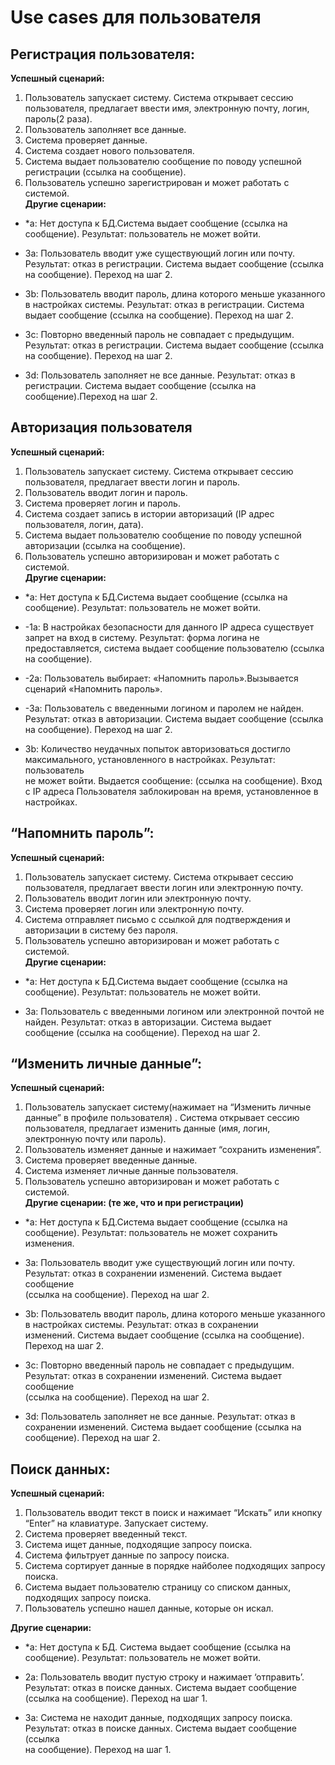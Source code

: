 # Use cases для пользователя

## Регистрация пользователя:
**Успешный сценарий:**
  1. Пользователь запускает систему. Система открывает сессию пользователя, предлагает ввести имя, электронную почту, логин, пароль(2 раза).
  2. Пользователь заполняет все данные.
  3. Система проверяет данные. 
  4. Система создает нового пользователя. 
  5. Система выдает пользователю сообщение по поводу успешной регистрации (ссылка на сообщение). 
  6. Пользователь успешно зарегистрирован и может работать с системой.  
**Другие сценарии:**
  * *а:  Нет доступа к БД.Система выдает сообщение (ссылка на сообщение).
    Результат: пользователь не может войти.

  * 3a: Пользователь вводит уже существующий логин или почту. Результат: отказ в регистрации. Система выдает сообщение (ссылка на сообщение). Переход на шаг 2.

  * 3b: Пользователь вводит пароль, длина которого меньше указанного в настройках системы. Результат: отказ в регистрации. Система выдает сообщение (ссылка на сообщение). Переход на шаг 2.

  * 3c: Повторно введенный пароль не совпадает с предыдущим. Результат: отказ в регистрации. Система выдает сообщение (ссылка на сообщение). Переход на шаг 2.

  * 3d: Пользователь заполняет не все данные. Результат: отказ в регистрации. Система выдает сообщение (ссылка на сообщение).Переход на шаг 2.
## Авторизация пользователя
**Успешный сценарий:**
  1. Пользователь запускает систему. Система открывает сессию пользователя, предлагает ввести логин и пароль. 
  2. Пользователь вводит логин и пароль. 
  3. Система проверяет логин и пароль. 
  4. Система создает запись в истории авторизаций (IP адрес пользователя, логин, дата). 
  5. Система выдает пользователю сообщение по поводу успешной авторизации (ссылка на сообщение). 
  6. Пользователь успешно авторизирован и может работать с системой.  
**Другие сценарии:**
  * *а:  Нет доступа к БД.Система выдает сообщение (ссылка на сообщение). 
    Результат: пользователь не может войти.

  * -1a: В настройках безопасности для данного IP адреса существует запрет на вход в систему. Результат: форма логина не  
    предоставляется, система выдает сообщение пользователю (ссылка на сообщение).

  * -2a: Пользователь выбирает: «Напомнить пароль».Вызывается сценарий «Напомнить пароль».

  * -3a: Пользователь с введенными логином и паролем не найден. Результат: отказ в авторизации. Система выдает сообщение (ссылка
    на сообщение). Переход на шаг 2.

  * 3b: Количество неудачных попыток авторизоваться достигло максимального, установленного в настройках. Результат: пользователь  
    не может войти. Выдается сообщение: (ссылка на сообщение). Вход с IP адреса Пользователя заблокирован на время, установленное в настройках.

## “Напомнить пароль”:
**Успешный сценарий:**
  1. Пользователь запускает систему. Система открывает сессию пользователя, предлагает ввести логин или электронную почту. 
  2. Пользователь вводит логин или электронную почту. 
  3. Система проверяет логин или электронную почту. 
  4. Система отправляет письмо с ссылкой для подтверждения и авторизации в систему без пароля.
  5. Пользователь успешно авторизирован и может работать с системой.  
**Другие сценарии:** 
  * *а:  Нет доступа к БД.Система выдает сообщение (ссылка на сообщение).
    Результат: пользователь не может войти.

  * 3a: Пользователь с введенными логином или электронной почтой не найден. Результат: отказ в авторизации. Система выдает   
    сообщение (ссылка на сообщение). Переход на шаг 2.

## “Изменить личные данные”:
**Успешный сценарий:**
  1. Пользователь запускает систему(нажимает на “Изменить личные данные” в профиле пользователя) . Система открывает сессию пользователя, предлагает изменить данные (имя, логин, электронную почту или пароль).
  2. Пользователь изменяет данные и нажимает “сохранить изменения”.
  3. Система проверяет введенные данные.   
  4. Система изменяет личные данные пользователя.
  5. Пользователь успешно авторизирован и может работать с системой.  
**Другие сценарии: (те же, что и при регистрации)**
  * *а:  Нет доступа к БД.Система выдает сообщение (ссылка на сообщение).
    Результат: пользователь не может сохранить изменения.

  * 3a: Пользователь вводит уже существующий логин или почту. Результат: отказ в сохранении изменений. Система выдает сообщение    
    (ссылка на сообщение). Переход на шаг 2.

  * 3b: Пользователь вводит пароль, длина которого меньше указанного в настройках системы. Результат: отказ в сохранении  
    изменений. Система выдает сообщение (ссылка на сообщение). Переход на шаг 2.
    
  * 3c: Повторно введенный пароль не совпадает с предыдущим. Результат: отказ в сохранении изменений. Система выдает сообщение  
    (ссылка на сообщение). Переход на шаг 2.
   
  * 3d: Пользователь заполняет не все данные. Результат: отказ в сохранении изменений. Система выдает сообщение (ссылка на 
    сообщение). Переход на шаг 2.

## Поиск данных:
**Успешный сценарий:**
  1. Пользователь вводит текст в поиск и нажимает “Искать” или кнопку “Enter” на клавиатуре. Запускает систему.
  2. Система проверяет введенный текст.
  3. Система ищет данные, подходящие запросу поиска. 
  4. Система фильтрует данные по запросу поиска.
  5. Система сортирует данные в порядке найболее подходящих запросу поиска.
  6. Система выдает пользователю страницу со списком данных, подходящих запросу поиска.
  7. Пользователь успешно нашел данные, которые он искал.

**Другие сценарии:**  
  * *а:  Нет доступа к БД. Система выдает сообщение (ссылка на сообщение).
    Результат: пользователь не может войти.
 
  * 2a: Пользователь вводит пустую строку и нажимает ‘отправить’. Результат: отказ в поиске данных. Система выдает сообщение  
    (ссылка на сообщение). Переход на шаг 1.

  * 3a: Система не находит данные, подходящих запросу поиска. Результат: отказ в поиске данных. Система выдает сообщение (ссылка  
    на сообщение). Переход на шаг 1.